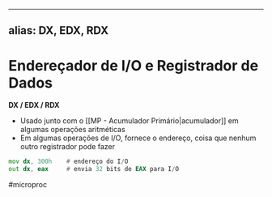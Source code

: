 
---
alias: DX, EDX, RDX
---

# Endereçador de I/O e Registrador de Dados

**DX / EDX / RDX**

- Usado junto com o [[MP - Acumulador Primário|acumulador]] em algumas operações aritméticas
- Em algumas operações de I/O, fornece o endereço, coisa que nenhum outro registrador pode fazer

```asm
mov dx, 300h    # endereço do I/O
out dx, eax     # envia 32 bits de EAX para I/O
```

#microproc

